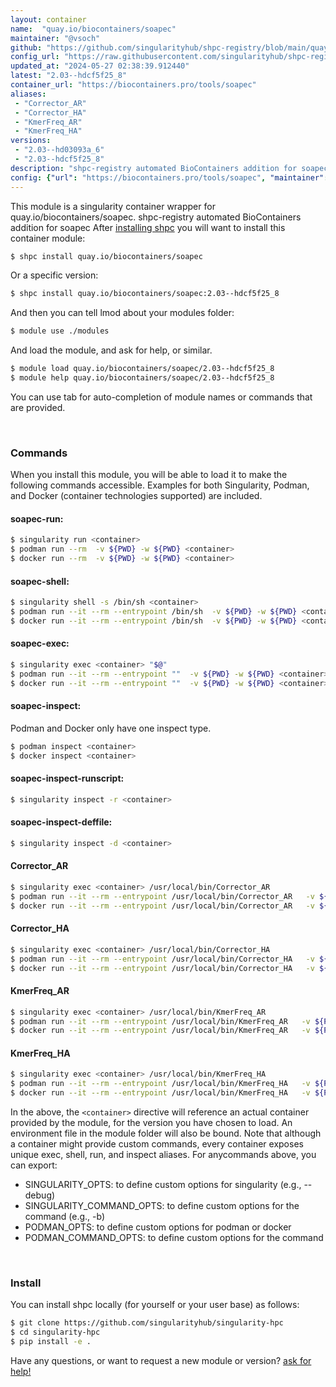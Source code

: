 ```yaml
---
layout: container
name:  "quay.io/biocontainers/soapec"
maintainer: "@vsoch"
github: "https://github.com/singularityhub/shpc-registry/blob/main/quay.io/biocontainers/soapec/container.yaml"
config_url: "https://raw.githubusercontent.com/singularityhub/shpc-registry/main/quay.io/biocontainers/soapec/container.yaml"
updated_at: "2024-05-27 02:38:39.912440"
latest: "2.03--hdcf5f25_8"
container_url: "https://biocontainers.pro/tools/soapec"
aliases:
 - "Corrector_AR"
 - "Corrector_HA"
 - "KmerFreq_AR"
 - "KmerFreq_HA"
versions:
 - "2.03--hd03093a_6"
 - "2.03--hdcf5f25_8"
description: "shpc-registry automated BioContainers addition for soapec"
config: {"url": "https://biocontainers.pro/tools/soapec", "maintainer": "@vsoch", "description": "shpc-registry automated BioContainers addition for soapec", "latest": {"2.03--hdcf5f25_8": "sha256:86ece8e8d978baba633b36314e24a9e890059815225e7d1a6b3f8439a240ca08"}, "tags": {"2.03--hd03093a_6": "sha256:b7d7a98d8d124e7aa81a6090b1bdd690dfcd97c77af989622c3abe37542e9ad6", "2.03--hdcf5f25_8": "sha256:86ece8e8d978baba633b36314e24a9e890059815225e7d1a6b3f8439a240ca08"}, "docker": "quay.io/biocontainers/soapec", "aliases": {"Corrector_AR": "/usr/local/bin/Corrector_AR", "Corrector_HA": "/usr/local/bin/Corrector_HA", "KmerFreq_AR": "/usr/local/bin/KmerFreq_AR", "KmerFreq_HA": "/usr/local/bin/KmerFreq_HA"}}
---
```


This module is a singularity container wrapper for quay.io/biocontainers/soapec.
shpc-registry automated BioContainers addition for soapec
After [installing shpc](#install) you will want to install this container module:


```bash
$ shpc install quay.io/biocontainers/soapec
```

Or a specific version:

```bash
$ shpc install quay.io/biocontainers/soapec:2.03--hdcf5f25_8
```

And then you can tell lmod about your modules folder:

```bash
$ module use ./modules
```

And load the module, and ask for help, or similar.

```bash
$ module load quay.io/biocontainers/soapec/2.03--hdcf5f25_8
$ module help quay.io/biocontainers/soapec/2.03--hdcf5f25_8
```

You can use tab for auto-completion of module names or commands that are provided.

<br>

### Commands

When you install this module, you will be able to load it to make the following commands accessible.
Examples for both Singularity, Podman, and Docker (container technologies supported) are included.

#### soapec-run:

```bash
$ singularity run <container>
$ podman run --rm  -v ${PWD} -w ${PWD} <container>
$ docker run --rm  -v ${PWD} -w ${PWD} <container>
```

#### soapec-shell:

```bash
$ singularity shell -s /bin/sh <container>
$ podman run --it --rm --entrypoint /bin/sh  -v ${PWD} -w ${PWD} <container>
$ docker run --it --rm --entrypoint /bin/sh  -v ${PWD} -w ${PWD} <container>
```

#### soapec-exec:

```bash
$ singularity exec <container> "$@"
$ podman run --it --rm --entrypoint ""  -v ${PWD} -w ${PWD} <container> "$@"
$ docker run --it --rm --entrypoint ""  -v ${PWD} -w ${PWD} <container> "$@"
```

#### soapec-inspect:

Podman and Docker only have one inspect type.

```bash
$ podman inspect <container>
$ docker inspect <container>
```

#### soapec-inspect-runscript:

```bash
$ singularity inspect -r <container>
```

#### soapec-inspect-deffile:

```bash
$ singularity inspect -d <container>
```


#### Corrector_AR

```bash
$ singularity exec <container> /usr/local/bin/Corrector_AR
$ podman run --it --rm --entrypoint /usr/local/bin/Corrector_AR   -v ${PWD} -w ${PWD} <container> -c " $@"
$ docker run --it --rm --entrypoint /usr/local/bin/Corrector_AR   -v ${PWD} -w ${PWD} <container> -c " $@"
```


#### Corrector_HA

```bash
$ singularity exec <container> /usr/local/bin/Corrector_HA
$ podman run --it --rm --entrypoint /usr/local/bin/Corrector_HA   -v ${PWD} -w ${PWD} <container> -c " $@"
$ docker run --it --rm --entrypoint /usr/local/bin/Corrector_HA   -v ${PWD} -w ${PWD} <container> -c " $@"
```


#### KmerFreq_AR

```bash
$ singularity exec <container> /usr/local/bin/KmerFreq_AR
$ podman run --it --rm --entrypoint /usr/local/bin/KmerFreq_AR   -v ${PWD} -w ${PWD} <container> -c " $@"
$ docker run --it --rm --entrypoint /usr/local/bin/KmerFreq_AR   -v ${PWD} -w ${PWD} <container> -c " $@"
```


#### KmerFreq_HA

```bash
$ singularity exec <container> /usr/local/bin/KmerFreq_HA
$ podman run --it --rm --entrypoint /usr/local/bin/KmerFreq_HA   -v ${PWD} -w ${PWD} <container> -c " $@"
$ docker run --it --rm --entrypoint /usr/local/bin/KmerFreq_HA   -v ${PWD} -w ${PWD} <container> -c " $@"
```



In the above, the `<container>` directive will reference an actual container provided
by the module, for the version you have chosen to load. An environment file in the
module folder will also be bound. Note that although a container
might provide custom commands, every container exposes unique exec, shell, run, and
inspect aliases. For anycommands above, you can export:

 - SINGULARITY_OPTS: to define custom options for singularity (e.g., --debug)
 - SINGULARITY_COMMAND_OPTS: to define custom options for the command (e.g., -b)
 - PODMAN_OPTS: to define custom options for podman or docker
 - PODMAN_COMMAND_OPTS: to define custom options for the command

<br>

### Install

You can install shpc locally (for yourself or your user base) as follows:

```bash
$ git clone https://github.com/singularityhub/singularity-hpc
$ cd singularity-hpc
$ pip install -e .
```

Have any questions, or want to request a new module or version? [ask for help!](https://github.com/singularityhub/singularity-hpc/issues)